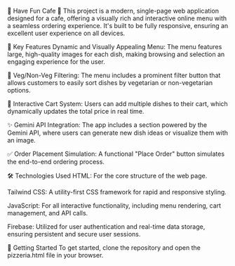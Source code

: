 🌟 Have Fun Cafe 🌟
This project is a modern, single-page web application designed for a cafe, offering a visually rich and interactive online menu with a seamless ordering experience. It's built to be fully responsive, ensuring an excellent user experience on all devices.

🚀 Key Features
Dynamic and Visually Appealing Menu: The menu features large, high-quality images for each dish, making browsing and selection an engaging experience for the user.

🥗 Veg/Non-Veg Filtering: The menu includes a prominent filter button that allows customers to easily sort dishes by vegetarian or non-vegetarian options.

🛒 Interactive Cart System: Users can add multiple dishes to their cart, which dynamically updates the total price in real time.

✨ Gemini API Integration: The app includes a section powered by the Gemini API, where users can generate new dish ideas or visualize them with an image.

✅ Order Placement Simulation: A functional "Place Order" button simulates the end-to-end ordering process.

🛠️ Technologies Used
HTML: For the core structure of the web page.

Tailwind CSS: A utility-first CSS framework for rapid and responsive styling.

JavaScript: For all interactive functionality, including menu rendering, cart management, and API calls.

Firebase: Utilized for user authentication and real-time data storage, ensuring persistent and secure user sessions.

🚀 Getting Started
To get started, clone the repository and open the pizzeria.html file in your browser.
